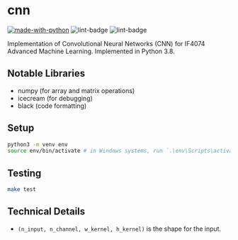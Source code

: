 # cnn

[![made-with-python](https://img.shields.io/badge/Made%20with-Python%203.8-1f425f.svg)](https://www.python.org/)
![lint-badge](https://github.com/mkamadeus/cnn/actions/workflows/lint.yml/badge.svg)
![lint-badge](https://github.com/mkamadeus/cnn/actions/workflows/test.yml/badge.svg)

Implementation of Convolutional Neural Networks (CNN) for IF4074 Advanced Machine Learning. Implemented in Python 3.8.

## Notable Libraries

- numpy (for array and matrix operations)
- icecream (for debugging)
- black (code formatting)

## Setup

```bash
python3 -m venv env
source env/bin/activate # in Windows systems, run `.\env\Scripts\activate`
```

## Testing

```bash
make test
```

## Technical Details

- `(n_input, n_channel, w_kernel, h_kernel)` is the shape for the input.
